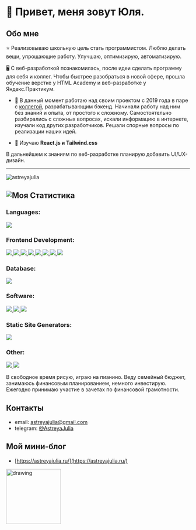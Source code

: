 # 👋 Привет, меня зовут Юля.

## Обо мне
⭐ Реализовываю школьную цель стать программистом. 
Люблю делать вещи, упрощающие работу. 
Улучшаю, оптимизирую, автоматизирую.

🖥️ С веб-разработкой познакомилась, после идеи сделать программу для себя и коллег. 
Чтобы быстрее разобраться в новой сфере, прошла обучение 
верстке у HTML Academy и веб-разработке у Яндекс.Практикум.

- 🔭 В данный момент работаю над своим проектом с 2019 года в паре с [коллегой](https://github.com/ChernovRoman), 
разрабатывающим бэкенд. Начинали работу над ним без знаний и опыта, от простого к сложному. 
Самостоятельно разбирались с сложных вопросах, искали информацию в интернете, изучали код других разработчиков. 
Решали спорные вопросы по реализации наших идей.

- 🌱 Изучаю **React.js и Tailwind.css**

В дальнейшем к знаниям по веб-разработке планирую добавить UI/UX-дизайн.

---
<p align="left"> <img src="https://komarev.com/ghpvc/?username=astreyajulia&label=Profile%20views&color=0e75b6&style=flat" alt="astreyajulia" /> </p>

![Моя Статистика](https://metrics.lecoq.io/AstreyaJulia?template=classic&base.community=0&languages=1&activity=1&lines=1&repositories=1&base.indepth=false&base.hireable=false&repositories=100&repositories.batch=100&repositories.forks=false&repositories.affiliations=owner&languages.limit=8&languages.threshold=0%25&languages.other=false&languages.colors=github&languages.sections=most-used&languages.indepth=false&languages.analysis.timeout=15&languages.categories=markup%2C%20programming&languages.recent.categories=markup%2C%20programming&languages.recent.load=300&languages.recent.days=14&activity.limit=5&activity.load=300&activity.days=14&activity.visibility=all&activity.timestamps=false&activity.filter=all&config.timezone=Europe%2FMoscow)
---

<h3 align="left">Languages:</h3>
<p align="left">
  <a href="https://developer.mozilla.org/en-US/docs/Web/JavaScript" target="_blank" rel="noreferrer" title="Java Script">
    <img src="https://skillicons.dev/icons?i=js" />
  </a>
</p>

<h3 align="left">Frontend Development:</h3>
<p align="left">
  <a href="https://www.w3.org/html/" target="_blank" rel="noreferrer" title="HTML">
    <img src="https://skillicons.dev/icons?i=html" />
  </a>
  <a href="https://www.w3schools.com/css/" target="_blank" rel="noreferrer" title="CSS">
    <img src="https://skillicons.dev/icons?i=css" />
  </a>
      <a href="https://reactjs.org/" target="_blank" rel="noreferrer" title="React.js">
    <img src="https://skillicons.dev/icons?i=react" />
  </a>
<a href="https://redux.js.org" target="_blank" rel="noreferrer" title="Redux.js">
    <img src="https://skillicons.dev/icons?i=redux" />
  </a>
<a href="https://sass-lang.com" target="_blank" rel="noreferrer" title="SASS">
    <img src="https://skillicons.dev/icons?i=sass" />
  </a>
<a href="https://getbootstrap.com" target="_blank" rel="noreferrer" title="Bootstrap">
    <img src="https://skillicons.dev/icons?i=bootstrap" />
  </a>
    <a href="https://tailwindcss.com/" target="_blank" rel="noreferrer" title="Tailwind">
    <img src="https://skillicons.dev/icons?i=tailwind" />
  </a>
        <a href="https://webpack.js.org" target="_blank" rel="noreferrer" title="Webpack">
    <img src="https://skillicons.dev/icons?i=webpack" />
  </a>
</p>

  <h3 align="left">Database:</h3>
 <p align="left">
          <a href="https://www.mysql.com/" target="_blank" rel="noreferrer" title="MysSQL">
    <img src="https://skillicons.dev/icons?i=mysql" />
  </a>
</p> 
  
<h3 align="left">Software:</h3>
<p align="left">
        <a href="https://www.figma.com/" target="_blank" rel="noreferrer" title="Figma">
    <img src="https://skillicons.dev/icons?i=figma" />
  </a>
            <a href="https://www.photoshop.com/en" target="_blank" rel="noreferrer" title="Photoshop">
    <img src="https://skillicons.dev/icons?i=photoshop" />
  </a>
            <a href="https://www.adobe.com/in/products/illustrator.html" target="_blank" rel="noreferrer" title="Illustrator">
    <img src="https://skillicons.dev/icons?i=ai" />
  </a>
</p>

<h3 align="left">Static Site Generators:</h3>
<p align="left">
        <a href="https://www.gatsbyjs.com/" target="_blank" rel="noreferrer" title="Gatsby.js">
    <img src="https://skillicons.dev/icons?i=gatsby" />
  </a>
</p>

<h3 align="left">Other:</h3>
<p align="left">
        <a href="https://git-scm.com/" target="_blank" rel="noreferrer" title="Git">
    <img src="https://skillicons.dev/icons?i=git" />
  </a>
            <a href=""https://www.linux.org/" target="_blank" rel="noreferrer" title="Linux">
    <img src="https://skillicons.dev/icons?i=linux" />
  </a>
</p>

В свободное время рисую, играю на пианино.
Веду семейный бюджет, занимаюсь финансовым планированием, немного инвестирую. 
Ежегодно принимаю участие в зачетах по финансовой грамотности.

## Контакты
* email: [astreyajulia@gmail.com](mailto:astreyajulia@gmail.com)
* telegram: [@AstreyaJulia](https://t.me/AstreyaJulia)

## Мой мини-блог
* [https://astreyajulia.ru/](https://astreyajulia.ru/)

<img src="https://habrastorage.org/r/w1560/storage3/b90/0bb/09d/b900bb09d77cbfe062946b13ce9bd3d1.png" alt="drawing" style="width:150px;"/>
